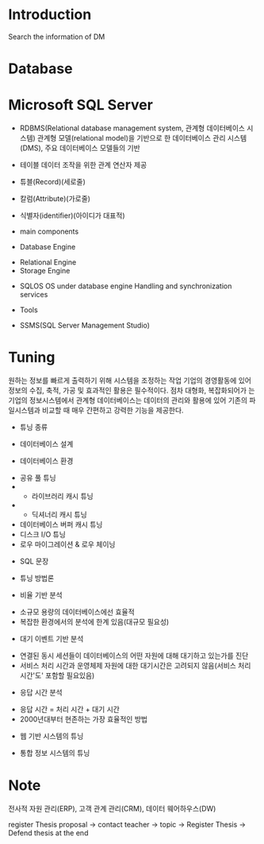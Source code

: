 # Introduction
 Search the information of DM

# Database


# Microsoft SQL Server
* RDBMS(Relational database management system, 관계형 데이터베이스 시스템)
관계형 모델(relational model)을 기반으로 한 데이터베이스 관리 시스템(DMS), 주요 데이터베이스 모델들의 기반
- 테이블 데이터 조작을 위한 관계 연산자 제공

+ 튜블(Record)(세로줄)

+ 칼럼(Attribute)(가로줄)

+ 식별자(identifier)(아이디가 대표적)

* main components
+ Database Engine
- Relational Engine
- Storage Engine

+ SQLOS
OS under database engine
Handling and synchronization services

* Tools
+ SSMS(SQL Server Management Studio)



# Tuning
원하는 정보를 빠르게 출력하기 위해 시스템을 조정하는 작업
기업의 경영활동에 있어 정보의 수집, 축적, 가공 및 효과적인 활용은 필수적이다. 점차 대형화, 복잡화되어가
는 기업의 정보시스템에서 관계형 데이터베이스는 데이터의 관리와 활용에 있어 기존의 파일시스템과 비교할
때 매우 간편하고 강력한 기능을 제공한다.

* 튜닝 종류
+ 데이터베이스 설계

+ 데이터베이스 환경
- 공유 풀 튜닝
- - 라이브러리 캐시 튜닝
- - 딕셔너리 캐시 튜닝
- 데이터베이스 버퍼 캐시 튜닝
- 디스크 I/O 튜닝
- 로우 마이그레이션 & 로우 체이닝

+ SQL 문장


* 튜닝 방법론
+ 비율 기반 분석
- 소규모 용량의 데이터베이스에선 효율적
- 복잡한 환경에서의 분석에 한계 있음(대규모 필요성)

+ 대기 이벤트 기반 분석
- 연결된 동시 세션들이 데이터베이스의 어떤 자원에 대해 대기하고 있는가를 진단
- 서비스 처리 시간과 운영체제 자원에 대한 대기시간은 고려되지 않음(서비스 처리 시간'도' 포함할 필요있음)

+ 응답 시간 분석
- 응답 시간 = 처리 시간 + 대기 시간
- 2000년대부터 현존하는 가장 효율적인 방법

* 웹 기반 시스템의 튜닝

* 통합 정보 시스템의 튜닝

# Note

전사적 자원 관리(ERP), 고객 관계 관리(CRM), 데이터 웨어하우스(DW)

register Thesis proposal -> contact teacher -> topic -> Register Thesis -> Defend thesis at the end
